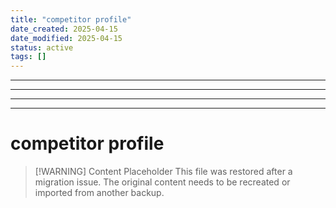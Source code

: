 ```yaml
---
title: "competitor profile"
date_created: 2025-04-15
date_modified: 2025-04-15
status: active
tags: []
---
```


---

---

---

---

# competitor profile

> [\!WARNING] Content Placeholder
> This file was restored after a migration issue. The original content needs to be recreated or imported from another backup.

